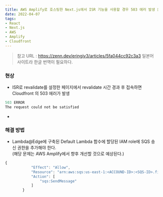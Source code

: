 ```yaml
---
title: AWS Amplify로 호스팅한 Next.js에서 ISR 기능을 사용할 경우 503 에러 발생 문제 해결 방법
date: 2022-04-07
tags:
- React
- Next.js
- AWS
- Amplify
- Cloudfront
---
```


>
> 참고 URL : https://zenn.dev/eringiv3/articles/5fa044cc92c3a3
> 일본어 사이트라 한글 번역이 필요하다. 

### 현상
- ISR로 revalidate를 설정한 페이지에서 revalidate 시간 경과 후 접속하면 Cloudfront 의 503 에러가 발생
```typescript
503 ERROR 
The request could not be satisfied
```
- 

### 해결 방법
- Lambda@Edge에 구축된 Default Lambda 함수에 할당된 IAM role에 SQS 송신 권한을 추가해야 한다.  
  (해당 문제는 AWS Amplify에서 향후 개선할 것으로 예상된다.)
  
```typescript
{
            "Effect": "Allow",
            "Resource": "arn:aws:sqs:us-east-1:<ACCOUND-ID>:<SQS-ID>.fifo",
            "Action": [
                "sqs:SendMessage"
            ]
        }
```
